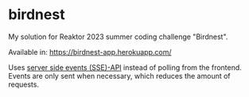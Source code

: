 # birdnest
My solution for Reaktor 2023 summer coding challenge "Birdnest".

Available in: https://birdnest-app.herokuapp.com/

Uses [server side events (SSE)-API](https://developer.mozilla.org/en-US/docs/Web/API/Server-sent_events/Using_server-sent_events) instead of polling from the frontend.
Events are only sent when necessary, which reduces the amount of requests.
